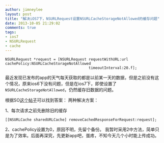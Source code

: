 ```yaml
---
author: jimneylee
layout: post
title: "解决iOS7下，NSURLRequest设置NSURLCacheStorageNotAllowed的缓存问题"
date: 2013-10-05 21:29:02
comments: true
tags:
- ios7
- NSURLRequest
- cache
---
```


	NSURLRequest *request = [NSURLRequest requestWithURL:url											  cachePolicy:NSURLCacheStorageNotAllowed    
				 		  				  timeoutInterval:20.f];

最近发现已发布的app的天气每天获取的都是以前某一天的数据，但是之前没有这个情况，原来ios6下没有问题，但是在ios7下，即使设置了`NSURLCacheStorageNotAllowed`，仍然缓存旧数据的问题。

根据SO[这个帖子](http://stackoverflow.com/questions/18923675/nsurlrequest-cache-issue-ios-7)可以找到答案：
两种解决方案：
 
1、每次请求之前先删除旧的缓存

	[[NSURLCache sharedURLCache] removeCachedResponseForRequest:request];

2、cachePolicy设置为0，原因不明，先留个备份。
我暂时采用2中方法，简单只是为了效率。后面再深究，先更新app吧，蛋疼，不知今天几个小时能上传成功。